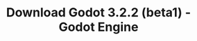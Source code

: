 ---
# Generated by /tools/generators/src/download_archive_generator !!! do not edit by hand !!!
title: 'Download Godot 3.2.2 (beta1) - Godot Engine'
type: 'download/archive'
name: '3.2.2'
flavor: 'beta1'
release_date: '2020-04-19T03:00:00-00:00'
release_notes: 'article/dev-snapshot-godot-3-2-2-beta-1/'
primaryPlatforms:
  - 'android.apk'
  - 'linux.64'
  - 'macos.universal'
  - 'windows.64'
  - 'linux_server.headless.64'
  - 'web'
  - 'templates'
links:
  android.apk:
    name: 'android.apk'
    title: 'Android'
    caption: 'APK Universal (ARM64 + ARMv7 + x86_64 + x86)'
    tags:
      - 'APK download'
      - 'ARM64/v7'
      - 'x86 (64 & 32 bit)'
    hosts:
      github_builds:
        regular: 'https://github.com/godotengine/godot-builds/releases/download/3.2.2-beta1/Godot_v3.2.2-beta1_android_editor.apk'
        mono: '#'
      github:
        regular: 'https://github.com/godotengine/godot/releases/download/3.2.2-beta1/Godot_v3.2.2-beta1_android_editor.apk'
        mono: '#'
  linux.64:
    name: 'linux.64'
    title: 'Linux'
    caption: 'Padrão (x86_64)'
    tags:
      - '64 bit'
    hosts:
      github_builds:
        regular: 'https://github.com/godotengine/godot-builds/releases/download/3.2.2-beta1/Godot_v3.2.2-beta1_x11.64.zip'
        mono: 'https://github.com/godotengine/godot-builds/releases/download/3.2.2-beta1/Godot_v3.2.2-beta1_mono_x11_64.zip'
      github:
        regular: 'https://github.com/godotengine/godot/releases/download/3.2.2-beta1/Godot_v3.2.2-beta1_x11.64.zip'
        mono: 'https://github.com/godotengine/godot/releases/download/3.2.2-beta1/Godot_v3.2.2-beta1_mono_x11_64.zip'
  macos.universal:
    name: 'macos.universal'
    title: 'macOS'
    caption: 'Universal (x86_64 + Silício da Apple)'
    tags:
      - 'Intel/Apple Silicon'
      - '64 bit'
    hosts:
      github_builds:
        regular: 'https://github.com/godotengine/godot-builds/releases/download/3.2.2-beta1/Godot_v3.2.2-beta1_osx.universal.zip'
        mono: 'https://github.com/godotengine/godot-builds/releases/download/3.2.2-beta1/Godot_v3.2.2-beta1_mono_osx.universal.zip'
      github:
        regular: 'https://github.com/godotengine/godot/releases/download/3.2.2-beta1/Godot_v3.2.2-beta1_osx.universal.zip'
        mono: 'https://github.com/godotengine/godot/releases/download/3.2.2-beta1/Godot_v3.2.2-beta1_mono_osx.universal.zip'
  windows.64:
    name: 'windows.64'
    title: 'Windows'
    caption: 'Padrão (x86_64)'
    tags:
      - '64 bit'
    hosts:
      github_builds:
        regular: 'https://github.com/godotengine/godot-builds/releases/download/3.2.2-beta1/Godot_v3.2.2-beta1_win64.exe.zip'
        mono: 'https://github.com/godotengine/godot-builds/releases/download/3.2.2-beta1/Godot_v3.2.2-beta1_mono_win64.zip'
      github:
        regular: 'https://github.com/godotengine/godot/releases/download/3.2.2-beta1/Godot_v3.2.2-beta1_win64.exe.zip'
        mono: 'https://github.com/godotengine/godot/releases/download/3.2.2-beta1/Godot_v3.2.2-beta1_mono_win64.zip'
  linux_server.headless.64:
    name: 'linux_server.headless.64'
    title: 'Linux Server'
    caption: 'Headless (x86_64)'
    tags:
      - '64 bit'
      - 'Headless'
    hosts:
      github_builds:
        regular: 'https://github.com/godotengine/godot-builds/releases/download/3.2.2-beta1/Godot_v3.2.2-beta1_linux_headless.64.zip'
        mono: 'https://github.com/godotengine/godot-builds/releases/download/3.2.2-beta1/Godot_v3.2.2-beta1_mono_linux_headless_64.zip'
      github:
        regular: 'https://github.com/godotengine/godot/releases/download/3.2.2-beta1/Godot_v3.2.2-beta1_linux_headless.64.zip'
        mono: 'https://github.com/godotengine/godot/releases/download/3.2.2-beta1/Godot_v3.2.2-beta1_mono_linux_headless_64.zip'
  web:
    name: 'web'
    title: 'Editor Web'
    caption: ''
    tags:
      - 'Self-hosted'
      - 'Cross-platform'
    hosts:
      github_builds:
        regular: 'https://github.com/godotengine/godot-builds/releases/download/3.2.2-beta1/Godot_v3.2.2-beta1_web_editor.zip'
        mono: '#'
      github:
        regular: 'https://github.com/godotengine/godot/releases/download/3.2.2-beta1/Godot_v3.2.2-beta1_web_editor.zip'
        mono: '#'
  linux.32:
    name: 'linux.32'
    title: 'Linux'
    caption: 'Padrão (x86)'
    tags:
      - '32 bit'
    hosts:
      github_builds:
        regular: 'https://github.com/godotengine/godot-builds/releases/download/3.2.2-beta1/Godot_v3.2.2-beta1_x11.32.zip'
        mono: 'https://github.com/godotengine/godot-builds/releases/download/3.2.2-beta1/Godot_v3.2.2-beta1_mono_x11_32.zip'
      github:
        regular: 'https://github.com/godotengine/godot/releases/download/3.2.2-beta1/Godot_v3.2.2-beta1_x11.32.zip'
        mono: 'https://github.com/godotengine/godot/releases/download/3.2.2-beta1/Godot_v3.2.2-beta1_mono_x11_32.zip'
  windows.32:
    name: 'windows.32'
    title: 'Windows'
    caption: 'Padrão (x86)'
    tags:
      - '32 bit'
    hosts:
      github_builds:
        regular: 'https://github.com/godotengine/godot-builds/releases/download/3.2.2-beta1/Godot_v3.2.2-beta1_win32.exe.zip'
        mono: 'https://github.com/godotengine/godot-builds/releases/download/3.2.2-beta1/Godot_v3.2.2-beta1_mono_win32.zip'
      github:
        regular: 'https://github.com/godotengine/godot/releases/download/3.2.2-beta1/Godot_v3.2.2-beta1_win32.exe.zip'
        mono: 'https://github.com/godotengine/godot/releases/download/3.2.2-beta1/Godot_v3.2.2-beta1_mono_win32.zip'
  linux_server.64:
    name: 'linux_server.64'
    title: 'Servidor Linux'
    caption: 'Padrão (x86_64)'
    tags:
      - '64 bit'
    hosts:
      github_builds:
        regular: 'https://github.com/godotengine/godot-builds/releases/download/3.2.2-beta1/Godot_v3.2.2-beta1_linux_server.64.zip'
        mono: 'https://github.com/godotengine/godot-builds/releases/download/3.2.2-beta1/Godot_v3.2.2-beta1_mono_linux_server_64.zip'
      github:
        regular: 'https://github.com/godotengine/godot/releases/download/3.2.2-beta1/Godot_v3.2.2-beta1_linux_server.64.zip'
        mono: 'https://github.com/godotengine/godot/releases/download/3.2.2-beta1/Godot_v3.2.2-beta1_mono_linux_server_64.zip'
  aar_library:
    name: 'aar_library'
    title: 'Biblioteca de AAR'
    caption: ''
    tags:
      - 'Android plugins'
      - 'Java'
      - 'Kotlin'
    hosts:
      github_builds:
        regular: 'https://github.com/godotengine/godot-builds/releases/download/3.2.2-beta1/godot-lib.3.2.2.beta1.release.aar'
        mono: 'https://github.com/godotengine/godot-builds/releases/download/3.2.2-beta1/godot-lib.3.2.2.beta1.mono.release.aar'
      github:
        regular: 'https://github.com/godotengine/godot/releases/download/3.2.2-beta1/godot-lib.3.2.2.beta1.release.aar'
        mono: 'https://github.com/godotengine/godot/releases/download/3.2.2-beta1/godot-lib.3.2.2.beta1.mono.release.aar'
  templates:
    name: 'templates'
    title: 'Modelos de exportação'
    caption: ''
    tags:
      - 'Utilizado para exportar os seus jogos para todas as plataformas suportadas'
    hosts:
      github_builds:
        regular: 'https://github.com/godotengine/godot-builds/releases/download/3.2.2-beta1/Godot_v3.2.2-beta1_export_templates.tpz'
        mono: 'https://github.com/godotengine/godot-builds/releases/download/3.2.2-beta1/Godot_v3.2.2-beta1_mono_export_templates.tpz'
      github:
        regular: 'https://github.com/godotengine/godot/releases/download/3.2.2-beta1/Godot_v3.2.2-beta1_export_templates.tpz'
        mono: 'https://github.com/godotengine/godot/releases/download/3.2.2-beta1/Godot_v3.2.2-beta1_mono_export_templates.tpz'
---